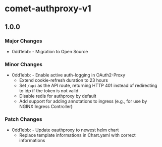 # comet-authproxy-v1

## 1.0.0

### Major Changes

- 0dd1ebb: - Migration to Open Source

### Minor Changes

- 0dd1ebb: - Enable active auth-logging in OAuth2-Proxy
  - Extend cookie-refresh duration to 23 hours
  - Set `/api` as the API route, returning HTTP 401 instead of redirecting to idp if the token is not valid
  - Disable redis for authproxy by default
  - Add support for adding annotations to ingress (e.g., for use by NGINX Ingress Controller)

### Patch Changes

- 0dd1ebb: - Update oauthproxy to newest helm chart
  - Replace template informations in Chart.yaml with correct informations
